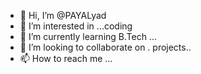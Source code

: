 - 👋 Hi, I’m @PAYALyad
- 👀 I’m interested in ...coding
- 🌱 I’m currently learning B.Tech ...
- 💞️ I’m looking to collaborate on . projects..
- 📫 How to reach me ...

<!---
PAYALyad/PAYALyad is a ✨ special ✨ repository because its `README.md` (this file) appears on your GitHub profile.
You can click the Preview link to take a look at your changes.
--->
